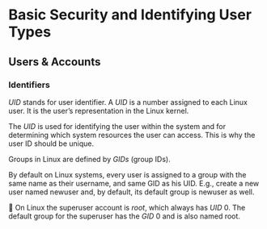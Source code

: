 # Basic Security and Identifying User Types

## Users & Accounts

### Identifiers

*UID* stands for user identifier. A *UID* is a number assigned to each
Linux user. It is the user’s representation in the Linux kernel.

The *UID* is used for identifying the user within the system and for
determining which system resources the user can access. This is why the
user ID should be unique.

Groups in Linux are defined by *GIDs* (group IDs).

By default on Linux systems, every user is assigned to a group with the
same name as their username, and same GID as his UID. E.g., create a new
user named newuser and, by default, its default group is newuser as
well.

🔑 On Linux the superuser account is *root*, which always has *UID* 0.
The default group for the superuser has the *GID* 0 and is also named
root.


